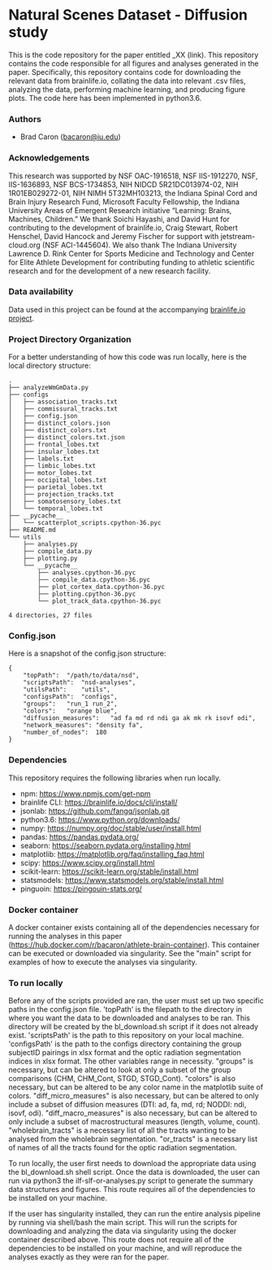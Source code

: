 # Natural Scenes Dataset - Diffusion study

This is the code repository for the paper entitled _XX (link). This repository contains the code responsible for all figures and analyses generated in the paper. Specifically, this repository contains code for downloading the relevant data from brainlife.io, collating the data into relevant .csv files, analyzing the data, performing machine learning, and producing figure plots. The code here has been implemented in python3.6.
<!--
#![fig1](./reports/figures/fig1.png)

#![fig2](./reports/figures/fig2.png)
-->

### Authors 

- Brad Caron (bacaron@iu.edu)

### Acknowledgements  

This research was supported by NSF OAC-1916518, NSF IIS-1912270, NSF, IIS-1636893, NSF BCS-1734853, NIH NIDCD 5R21DC013974-02, NIH 1R01EB029272-01, NIH NIMH 5T32MH103213, the Indiana Spinal Cord and Brain Injury Research Fund, Microsoft Faculty Fellowship, the Indiana University Areas of Emergent Research initiative “Learning: Brains, Machines, Children.” We thank Soichi Hayashi, and David Hunt for contributing to the development of brainlife.io, Craig Stewart, Robert Henschel, David Hancock and Jeremy Fischer for support with jetstream-cloud.org (NSF ACI-1445604). We also thank The Indiana University Lawrence D. Rink Center for Sports Medicine and Technology and Center for Elite Athlete Development for contributing funding to athletic scientific research and for the development of a new research facility.

### Data availability

Data used in this project can be found at the accompanying [brainlife.io project](https://brainlife.io/project/5cb8973c71a8630036207a6a).

### Project Directory Organization

For a better understanding of how this code was run locally, here is the local directory structure:

	.
	├── analyzeWmGmData.py
	├── configs
	│   ├── association_tracks.txt
	│   ├── commissural_tracks.txt
	│   ├── config.json
	│   ├── distinct_colors.json
	│   ├── distinct_colors.txt
	│   ├── distinct_colors.txt.json
	│   ├── frontal_lobes.txt
	│   ├── insular_lobes.txt
	│   ├── labels.txt
	│   ├── limbic_lobes.txt
	│   ├── motor_lobes.txt
	│   ├── occipital_lobes.txt
	│   ├── parietal_lobes.txt
	│   ├── projection_tracks.txt
	│   ├── somatosensory_lobes.txt
	│   └── temporal_lobes.txt
	├── __pycache__
	│   └── scatterplot_scripts.cpython-36.pyc
	├── README.md
	└── utils
	    ├── analyses.py
	    ├── compile_data.py
	    ├── plotting.py
	    └── __pycache__
	        ├── analyses.cpython-36.pyc
	        ├── compile_data.cpython-36.pyc
	        ├── plot_cortex_data.cpython-36.pyc
	        ├── plotting.cpython-36.pyc
	        └── plot_track_data.cpython-36.pyc
	
	4 directories, 27 files

<!--
<sub> This material is based upon work supported by the National Science Foundation Graduate Research Fellowship under Grant No. 1342962. Any opinion, findings, and conclusions or recommendations expressed in this material are those of the authors(s) and do not necessarily reflect the views of the National Science Foundation. </sub>
-->

### Config.json

Here is a snapshot of the config.json structure:

	{
	    "topPath":  "/path/to/data/nsd",
	    "scriptsPath":  "nsd-analyses",
	    "utilsPath":    "utils",
	    "configsPath":  "configs",
	    "groups":   "run_1 run_2",
	    "colors":   "orange blue",
	    "diffusion_measures":   "ad fa md rd ndi ga ak mk rk isovf odi",
	    "network_measures": "density fa",
	    "number_of_nodes":  180
	}


### Dependencies

This repository requires the following libraries when run locally. 

- npm: https://www.npmjs.com/get-npm
- brainlife CLI: https://brainlife.io/docs/cli/install/
- jsonlab: https://github.com/fangq/jsonlab.git
- python3.6: https://www.python.org/downloads/
- numpy: https://numpy.org/doc/stable/user/install.html
- pandas: https://pandas.pydata.org/
- seaborn: https://seaborn.pydata.org/installing.html
- matplotlib: https://matplotlib.org/faq/installing_faq.html
- scipy: https://www.scipy.org/install.html
- scikit-learn: https://scikit-learn.org/stable/install.html
- statsmodels: https://www.statsmodels.org/stable/install.html
- pinguoin: https://pingouin-stats.org/

### Docker container

A docker container exists containing all of the dependencies necessary for running the analyses in this paper (https://hub.docker.com/r/bacaron/athlete-brain-container). This container can be executed or downloaded via singularity. See the "main" script for examples of how to execute the analyses via singularity.

### To run locally

Before any of the scripts provided are ran, the user must set up two specific paths in the config.json file. 'topPath' is the filepath to the directory in where you want the data to be downloaded and analyses to be ran. This directory will be created by the bl_download.sh script if it does not already exist. 'scriptsPath' is the path to this repository on your local machine. 'configsPath' is the path to the configs directory containing the group subjectID pairings in xlsx format and the optic radiation segmentation indices in xlsx format. The other variables range in necessity. "groups" is necessary, but can be altered to look at only a subset of the group comparisons (CHM, CHM_Cont, STGD, STGD_Cont). "colors" is also necessary, but can be altered to be any color name in the matplotlib suite of colors. "diff_micro_measures" is also necessary, but can be altered to only include a subset of diffusion measures (DTI: ad, fa, md, rd; NODDI: ndi, isovf, odi). "diff_macro_measures" is also necessary, but can be altered to only include a subset of macrostructural measures (length, volume, count). "wholebrain_tracts" is a necessary list of all the tracts wanting to be analysed from the wholebrain segmentation. "or_tracts" is a necessary list of names of all the tracts found for the optic radiation segmentation. 

To run locally, the user first needs to download the appropriate data using the bl_download.sh shell script. Once the data is downloaded, the user can run via python3 the ilf-slf-or-analyses.py script to generate the summary data structures and figures. This route requires all of the dependencies to be installed on your machine.

If the user has singularity installed, they can run the entire analysis pipeline by running via shell/bash the main script. This will run the scripts for downloading and analyzing the data via singularity using the docker container described above. This route does not require all of the dependencies to be installed on your machine, and will reproduce the analyses exactly as they were ran for the paper.
